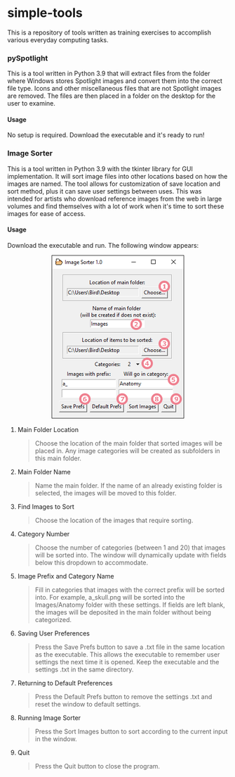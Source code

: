 # simple-tools
This is a repository of tools written as training exercises to accomplish various everyday computing tasks.

### pySpotlight
This is a tool written in Python 3.9 that will extract files from the folder where Windows stores Spotlight images and convert them into the correct file type. Icons and other miscellaneous files that are not Spotlight images are removed. The files are then placed in a folder on the desktop for the user to examine.

#### Usage
No setup is required. Download the executable and it's ready to run!

### Image Sorter
This is a tool written in Python 3.9 with the tkinter library for GUI implementation. It will sort image files into other locations based on how the images are named. The tool allows for customization of save location and sort method, plus it can save user settings between uses. This was intended for artists who download reference images from the web in large volumes and find themselves with a lot of work when it's time to sort these images for ease of access. 

#### Usage
Download the executable and run. The following window appears:
<br>
<p align="center" width="100%">
  <img src="Image%20Sorter/images/imagesorter_window.png?raw=true" alt="Image Sorter window">
</p>

1. Main Folder Location
   > Choose the location of the main folder that sorted images will be placed in. Any image categories will be created as subfolders in this main folder.
2. Main Folder Name
   > Name the main folder. If the name of an already existing folder is selected, the images will be moved to this folder.
3. Find Images to Sort
   > Choose the location of the images that require sorting.
4. Category Number
   > Choose the number of categories (between 1 and 20) that images will be sorted into. The window will dynamically update with fields below this dropdown to accommodate.
5. Image Prefix and Category Name
   > Fill in categories that images with the correct prefix will be sorted into. For example, a_skull.png will be sorted into the Images/Anatomy folder with these settings. If fields are left blank, the images will be deposited in the main folder without being categorized.
6. Saving User Preferences
   > Press the Save Prefs button to save a .txt file in the same location as the executable. This allows the executable to remember user settings the next time it is opened. Keep the executable and the settings .txt in the same directory.
7. Returning to Default Preferences
   > Press the Default Prefs button to remove the settings .txt and reset the window to default settings.
8. Running Image Sorter
   > Press the Sort Images button to sort according to the current input in the window.
9. Quit
   > Press the Quit button to close the program.
